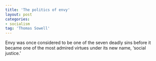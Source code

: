 ```yaml
---
title: 'The politics of envy'
layout: post
categories:
- socialism
tag: 'Thomas Sowell'
---
```


Envy was once considered to be one of the seven deadly sins before it became one of the most admired virtues under its new name, ‘social justice.’